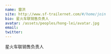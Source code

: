 ```yaml
---
name: 雷洪
site: http://www.sf-trailernet.com/#/home/join
bio: 星火车联销售负责人
avatar: /assets/peoples/hong-lei/avatar.jpg
email: 
twitter: 
---
```

星火车联销售负责人
